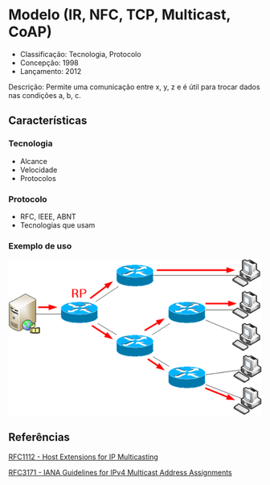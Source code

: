 # Modelo (IR, NFC, TCP, Multicast, CoAP)

- Classificação: Tecnologia, Protocolo
- Concepção: 1998
- Lançamento: 2012

Descrição: Permite uma comunicação entre x, y, z e é útil para trocar dados nas condições a, b, c.

## Características

### Tecnologia

- Alcance
- Velocidade
- Protocolos

### Protocolo

- RFC, IEEE, ABNT
- Tecnologias que usam

### Exemplo de uso

![Multicast RP](imgs/multicast.png)

## Referências

[RFC1112 - Host Extensions for IP Multicasting](https://tools.ietf.org/html/rfc1112)

[RFC3171 - IANA Guidelines for IPv4 Multicast Address Assignments](https://tools.ietf.org/html/rfc3171)

